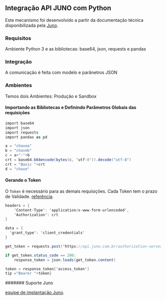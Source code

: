 ## Integração API JUNO com Python

Este mecanismo foi desenvolvido a partir da documentação técnica disponibilizada pela [Juno](https://dev.juno.com.br/junoAPI20Integration.pdf).

### Requisitos

Ambiente Python 3 e as bibliotecas: base64, json, requests e pandas

### Integração

A comunicação é feita com modelo e parânetros JSON

### Ambientes

Temos dois Ambientes:
Produção e Sandbox



#### Importando as Bibliotecas e Definindo Parâmetros Globais das requisições

```c#
import base64
import json
import requests
import pandas as pd

a = "chavea" 
b = "chaveb"
c = a+":"+b
crt = base64.b64encode(bytes(c, 'utf-8')).decode("utf-8")
crt = "Basic "+crt
d = "chave"

```

#### Gerando o Token

O `Token` é necessário para as demais requisições. Cada Token tem o prazo de Validade.
[referência](https://www.boletobancario.com/boletofacil/integration/integration.html#cobrancas). 


```c#
headers = {
    'Content-Type': 'application/x-www-form-urlencoded',
    'Authorization': crt
}

data = {
  'grant_type': 'client_credentials'
}

get_token = requests.post('https://api.juno.com.br/authorization-server/oauth/token', headers=headers, data=data)

if get_token.status_code == 200:
    response_token = json.loads(get_token.content)

token = response_token['access_token']
tip ="Bearer "+token}
```



####### Suporte Juno

[equipe de implantação Juno](mailto:implantacao@juno.com.br).




